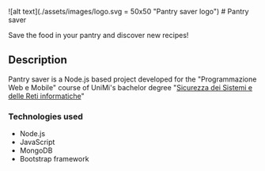 ![alt text](./assets/images/logo.svg = 50x50 "Pantry saver logo") # Pantry saver

Save the food in your pantry and discover new recipes!

## Description

Pantry saver is a Node.js based project developed for the "Programmazione Web e Mobile" course of UniMi's bachelor degree "[Sicurezza dei Sistemi e delle Reti informatiche](https://ssri.cdl.unimi.it/it)"

### Technologies used

- Node.js
- JavaScript
- MongoDB
- Bootstrap framework
